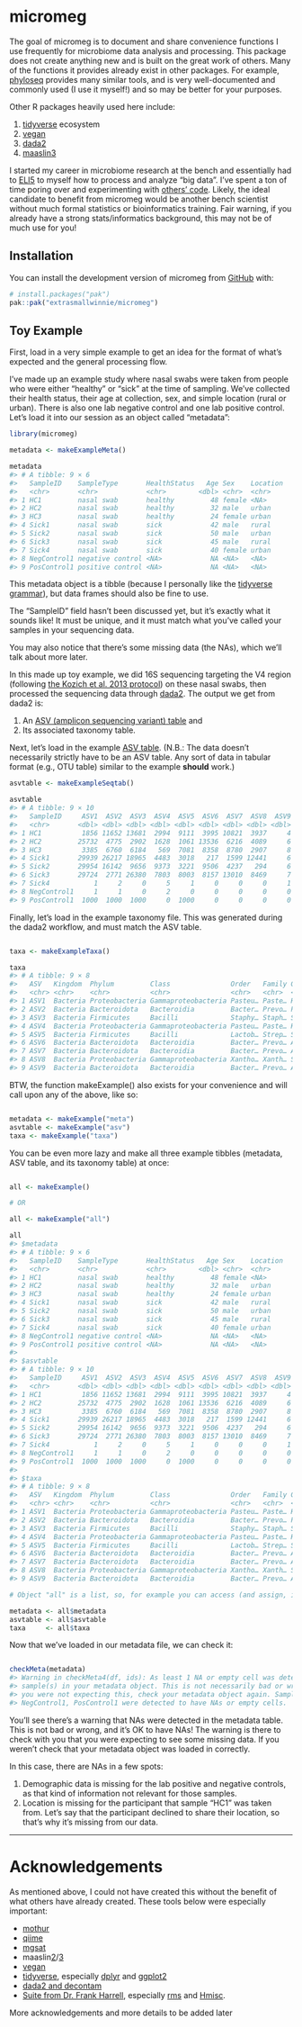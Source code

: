 
<!-- README.md is generated from README.Rmd. Please edit that file -->

# micromeg

<!-- badges: start -->

<!-- badges: end -->

The goal of micromeg is to document and share convenience functions I
use frequently for microbiome data analysis and processing. This package
does not create anything new and is built on the great work of others.
Many of the functions it provides already exist in other packages. For
example,
[phyloseq](https://bioconductor.org/packages/release/bioc/html/phyloseq.html)
provides many similar tools, and is very well-documented and commonly
used (I use it myself!) and so may be better for your purposes.

Other R packages heavily used here include:  
1. [tidyverse](https://tidyverse.tidyverse.org) ecosystem  
2. [vegan](https://cran.r-project.org/web/packages/vegan/index.html)  
3. [dada2](https://benjjneb.github.io/dada2/)  
4. [maaslin3](https://huttenhower.sph.harvard.edu/maaslin3/)

I started my career in microbiome research at the bench and essentially
had to [ELI5](https://www.dictionary.com/e/slang/eli5/) to myself how to
process and analyze “big data”. I’ve spent a ton of time poring over and
experimenting with [others’
code](https://github.com/extrasmallwinnie/micromeg/?tab=readme-ov-file#acknowledgements).
Likely, the ideal candidate to benefit from micromeg would be another
bench scientist without much formal statistics or bioinformatics
training. Fair warning, if you already have a strong stats/informatics
background, this may not be of much use for you!

## Installation

You can install the development version of micromeg from
[GitHub](https://github.com/extrasmallwinnie/micromeg/) with:

``` r
# install.packages("pak")
pak::pak("extrasmallwinnie/micromeg")
```

## Toy Example

First, load in a very simple example to get an idea for the format of
what’s expected and the general processing flow.

I’ve made up an example study where nasal swabs were taken from people
who were either “healthy” or “sick” at the time of sampling. We’ve
collected their health status, their age at collection, sex, and simple
location (rural or urban). There is also one lab negative control and
one lab positive control. Let’s load it into our session as an object
called “metadata”:

``` r
library(micromeg)

metadata <- makeExampleMeta()

metadata
#> # A tibble: 9 × 6
#>   SampleID    SampleType       HealthStatus   Age Sex    Location
#>   <chr>       <chr>            <chr>        <dbl> <chr>  <chr>   
#> 1 HC1         nasal swab       healthy         48 female <NA>    
#> 2 HC2         nasal swab       healthy         32 male   urban   
#> 3 HC3         nasal swab       healthy         24 female urban   
#> 4 Sick1       nasal swab       sick            42 male   rural   
#> 5 Sick2       nasal swab       sick            50 male   urban   
#> 6 Sick3       nasal swab       sick            45 male   rural   
#> 7 Sick4       nasal swab       sick            40 female urban   
#> 8 NegControl1 negative control <NA>            NA <NA>   <NA>    
#> 9 PosControl1 positive control <NA>            NA <NA>   <NA>
```

This metadata object is a tibble (because I personally like the
[tidyverse grammar](https://www.tmwr.org/tidyverse)), but data frames
should also be fine to use.

The “SampleID” field hasn’t been discussed yet, but it’s exactly what it
sounds like! It must be unique, and it must match what you’ve called
your samples in your sequencing data.

You may also notice that there’s some missing data (the NAs), which
we’ll talk about more later.

In this made up toy example, we did 16S sequencing targeting the V4
region (following [the Kozich et al. 2013
protocol](https://journals.asm.org/doi/10.1128/aem.01043-13)) on these
nasal swabs, then processed the sequencing data through
[dada2](https://benjjneb.github.io/dada2/). The output we get from dada2
is:

1.  An [ASV (amplicon sequencing variant)
    table](https://benjjneb.github.io/dada2/) and  
2.  Its associated taxonomy table.

Next, let’s load in the example [ASV
table](https://benjjneb.github.io/dada2/). (N.B.: The data doesn’t
necessarily strictly have to be an ASV table. Any sort of data in
tabular format (e.g., OTU table) similar to the example **should**
work.)

``` r
asvtable <- makeExampleSeqtab()

asvtable
#> # A tibble: 9 × 10
#>   SampleID     ASV1  ASV2  ASV3  ASV4  ASV5  ASV6  ASV7  ASV8  ASV9
#>   <chr>       <dbl> <dbl> <dbl> <dbl> <dbl> <dbl> <dbl> <dbl> <dbl>
#> 1 HC1          1856 11652 13681  2994  9111  3995 10821  3937     4
#> 2 HC2         25732  4775  2902  1628  1061 13536  6216  4089     6
#> 3 HC3          3385  6760  6184   569  7081  8358  8780  2907     8
#> 4 Sick1       29939 26217 18965  4483  3018   217  1599 12441     6
#> 5 Sick2       29954 16142  9656  9373  3221  9506  4237   294     6
#> 6 Sick3       29724  2771 26380  7803  8003  8157 13010  8469     7
#> 7 Sick4           1     2     0     5     1     0     0     0     1
#> 8 NegControl1     1     1     0     2     0     0     0     0     0
#> 9 PosControl1  1000  1000  1000     0  1000     0     0     0     0
```

Finally, let’s load in the example taxonomy file. This was generated
during the dada2 workflow, and must match the ASV table.

``` r

taxa <- makeExampleTaxa()

taxa
#> # A tibble: 9 × 8
#>   ASV   Kingdom  Phylum         Class               Order   Family Genus Species
#>   <chr> <chr>    <chr>          <chr>               <chr>   <chr>  <chr> <chr>  
#> 1 ASV1  Bacteria Proteobacteria Gammaproteobacteria Pasteu… Paste… Haem… <NA>   
#> 2 ASV2  Bacteria Bacteroidota   Bacteroidia         Bacter… Prevo… Prev… melani…
#> 3 ASV3  Bacteria Firmicutes     Bacilli             Staphy… Staph… Stap… <NA>   
#> 4 ASV4  Bacteria Proteobacteria Gammaproteobacteria Pasteu… Paste… Haem… <NA>   
#> 5 ASV5  Bacteria Firmicutes     Bacilli             Lactob… Strep… Stre… <NA>   
#> 6 ASV6  Bacteria Bacteroidota   Bacteroidia         Bacter… Prevo… Allo… rava   
#> 7 ASV7  Bacteria Bacteroidota   Bacteroidia         Bacter… Prevo… Allo… <NA>   
#> 8 ASV8  Bacteria Proteobacteria Gammaproteobacteria Xantho… Xanth… Sten… <NA>   
#> 9 ASV9  Bacteria Bacteroidota   Bacteroidia         Bacter… Prevo… Allo… <NA>
```

BTW, the function makeExample() also exists for your convenience and
will call upon any of the above, like so:

``` r

metadata <- makeExample("meta")
asvtable <- makeExample("asv")
taxa <- makeExample("taxa")
```

You can be even more lazy and make all three example tibbles (metadata,
ASV table, and its taxonomy table) at once:

``` r

all <- makeExample()

# OR

all <- makeExample("all")

all
#> $metadata
#> # A tibble: 9 × 6
#>   SampleID    SampleType       HealthStatus   Age Sex    Location
#>   <chr>       <chr>            <chr>        <dbl> <chr>  <chr>   
#> 1 HC1         nasal swab       healthy         48 female <NA>    
#> 2 HC2         nasal swab       healthy         32 male   urban   
#> 3 HC3         nasal swab       healthy         24 female urban   
#> 4 Sick1       nasal swab       sick            42 male   rural   
#> 5 Sick2       nasal swab       sick            50 male   urban   
#> 6 Sick3       nasal swab       sick            45 male   rural   
#> 7 Sick4       nasal swab       sick            40 female urban   
#> 8 NegControl1 negative control <NA>            NA <NA>   <NA>    
#> 9 PosControl1 positive control <NA>            NA <NA>   <NA>    
#> 
#> $asvtable
#> # A tibble: 9 × 10
#>   SampleID     ASV1  ASV2  ASV3  ASV4  ASV5  ASV6  ASV7  ASV8  ASV9
#>   <chr>       <dbl> <dbl> <dbl> <dbl> <dbl> <dbl> <dbl> <dbl> <dbl>
#> 1 HC1          1856 11652 13681  2994  9111  3995 10821  3937     4
#> 2 HC2         25732  4775  2902  1628  1061 13536  6216  4089     6
#> 3 HC3          3385  6760  6184   569  7081  8358  8780  2907     8
#> 4 Sick1       29939 26217 18965  4483  3018   217  1599 12441     6
#> 5 Sick2       29954 16142  9656  9373  3221  9506  4237   294     6
#> 6 Sick3       29724  2771 26380  7803  8003  8157 13010  8469     7
#> 7 Sick4           1     2     0     5     1     0     0     0     1
#> 8 NegControl1     1     1     0     2     0     0     0     0     0
#> 9 PosControl1  1000  1000  1000     0  1000     0     0     0     0
#> 
#> $taxa
#> # A tibble: 9 × 8
#>   ASV   Kingdom  Phylum         Class               Order   Family Genus Species
#>   <chr> <chr>    <chr>          <chr>               <chr>   <chr>  <chr> <chr>  
#> 1 ASV1  Bacteria Proteobacteria Gammaproteobacteria Pasteu… Paste… Haem… <NA>   
#> 2 ASV2  Bacteria Bacteroidota   Bacteroidia         Bacter… Prevo… Prev… melani…
#> 3 ASV3  Bacteria Firmicutes     Bacilli             Staphy… Staph… Stap… <NA>   
#> 4 ASV4  Bacteria Proteobacteria Gammaproteobacteria Pasteu… Paste… Haem… <NA>   
#> 5 ASV5  Bacteria Firmicutes     Bacilli             Lactob… Strep… Stre… <NA>   
#> 6 ASV6  Bacteria Bacteroidota   Bacteroidia         Bacter… Prevo… Allo… rava   
#> 7 ASV7  Bacteria Bacteroidota   Bacteroidia         Bacter… Prevo… Allo… <NA>   
#> 8 ASV8  Bacteria Proteobacteria Gammaproteobacteria Xantho… Xanth… Sten… <NA>   
#> 9 ASV9  Bacteria Bacteroidota   Bacteroidia         Bacter… Prevo… Allo… <NA>

# Object "all" is a list, so, for example you can access (and assign, if you want) each tibble with the $ operator:

metadata <- all$metadata
asvtable <- all$asvtable
taxa     <- all$taxa
```

Now that we’ve loaded in our metadata file, we can check it:

``` r

checkMeta(metadata)
#> Warning in checkMeta4(df, ids): As least 1 NA or empty cell was detected in 3
#> sample(s) in your metadata object. This is not necessarily bad or wrong, but if
#> you were not expecting this, check your metadata object again. Sample(s) HC1,
#> NegControl1, PosControl1 were detected to have NAs or empty cells.
```

You’ll see there’s a warning that NAs were detected in the metadata
table. This is not bad or wrong, and it’s OK to have NAs! The warning is
there to check with you that you were expecting to see some missing
data. If you weren’t check that your metadata object was loaded in
correctly.

In this case, there are NAs in a few spots:

1.  Demographic data is missing for the lab positive and negative
    controls, as that kind of information not relevant for those
    samples.  
2.  Location is missing for the participant that sample “HC1” was taken
    from. Let’s say that the participant declined to share their
    location, so that’s why it’s missing from our data.

------------------------------------------------------------------------

# Acknowledgements

As mentioned above, I could not have created this without the benefit of
what others have already created. These tools below were especially
important:

- [mothur](https://mothur.org)  
- [qiime](https://qiime2.org)  
- [mgsat](https://github.com/andreyto/mgsat)  
- maaslin[2](https://huttenhower.sph.harvard.edu/maaslin/)/[3](https://huttenhower.sph.harvard.edu/maaslin3/)  
- [vegan](https://cran.r-project.org/web/packages/vegan/index.html)
- [tidyverse](https://tidyverse.tidyverse.org), especially
  [dplyr](https://dplyr.tidyverse.org) and
  [ggplot2](https://ggplot2.tidyverse.org)
- [dada2 and decontam](https://callahanlab.cvm.ncsu.edu/software/)
- [Suite from Dr. Frank Harrell](https://hbiostat.org), especially
  [rms](https://cran.r-project.org/web/packages/rms/index.html) and
  [Hmisc](https://cran.r-project.org/web/packages/Hmisc/index.html).

More acknowledgements and more details to be added later
